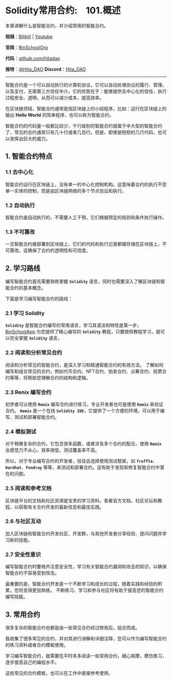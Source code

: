 # Solidity常用合约:&nbsp;&nbsp;&nbsp;&nbsp;101.概述 

本章讲解什么是智能合约，并介绍常用的智能合约。

**视频**：[Bilibili](https://space.bilibili.com/2112923943)  |  [Youtube](https://www.youtube.com/@BinSchoolApp)

**官网**：[BinSchoolOrg](https://binschool.org)

**代码**：[github.com/hitadao](https://github.com/hitadao)

**推特**：[@Hita_DAO](https://x.com/hita_dao)    **Discord**：[Hita_DAO](https://discord.gg/dzWY3QYGrx)

-----

智能合约是一个可以自动执行的计算机协议，它可以自动处理协议的履行、管理，以及支付，无需第三方信任中介。它的优势在于：能够提供去中心化的信任，执行过程安全、透明，从而可以减少成本，提高效率。

在区块链领域，智能合约通常是指区块链上的小段程序。比如：运行在区块链上的输出 **Hello World** 的简单程序，也可以称为智能合约。

智能合约的代码量一般都比较少，千行级别的智能合约就属于中大型的智能合约了，常见的合约通常只有几十行或者几百行。但是，即使是短短的几行代码，也可以发挥出巨大的威力。

## 1. 智能合约特点
### 1.1 去中心化
智能合约运行在区块链上，没有单一的中心化控制机构。这意味着合约的执行不受单一实体的控制，而是由区块链网络的多个节点验证和执行。

### 1.2 自动执行
智能合约是自动执行的，不需要人工干预。它们根据预定的规则和条件执行操作。

### 1.3 不可篡改
一旦智能合约被部署到区块链上，它们的代码和执行记录都被存储在区块链上，不可篡改。这确保了合约的透明性和可信度。

## 2. 学习路线
编写智能合约首先需要熟练掌握 **`Solidity`** 语言，同时也需要深入了解区块链和智能合约的基本概念。

下面是学习编写智能合约的路线：

### 2.1 学习 Solidity
**`Solidity`** 是智能合约编写的常用语言，学习其语法和特性是第一步。[BinSchoolApp](https://binschool.app)
为您提供了精心编写的 **`Solidity`** 教程，只要按照教程学习，就可以完全掌握 **`Solidity`** 语言。

### 2.2 阅读和分析常见合约
阅读和分析常见的智能合约，是深入学习和精通智能合约的有效方法。
了解如何编写和组合常见的合约，例如代币合约、NFT合约、拍卖合约、众筹合约、投票合约等等，将帮助您理解合约的结构和逻辑。

### 2.3 Renix 编写合约
初学者可以使用 **`Remix`** 编写合约进行练习，专业开发者也可是使用 **`Remix`** 来验证合约。
**`Remix`** 是一个在线 **`Solidity IDE`**，它提供了一个方便的环境，可以用于编写、测试和部署智能合约。

### 2.4 模拟测试
对于稍微复杂的合约，它包含很多函数，或者涉及多个合约的配合。使用 **`Remix`** 会感觉力不从心，效率很低，测试覆盖率不高。

所以，对于专业编写合约的开发者，往往会选择使用测试框架，如 **`Truffle`**、**`Hardhat`**、**`Fundray`** 等等，来测试和部署合约。这有助于发现和修复智能合约中潜在的问题。

### 2.5 阅读和参考文档
区块链平台的文档和社区资源是宝贵的学习资料。查看官方文档、社区论坛和教程，以获取有关合约开发的最新信息和最佳实践。

### 2.6 与社区互动
加入区块链和智能合约开发社区、开发群，与其他开发者分享经验、提问问题并学习新的技能。

### 2.7 安全性意识
编写智能合约时要格外注意安全性，学习有关智能合约漏洞和攻击的知识，以确保智能合约不容易受到攻击。

最重要的是，智能合约开发是一个不断学习和成长的过程，随着实践和经验的积累，您将变得更加熟练。
不断练习、学习和参与社区将有助于提高您的智能合约编写技能。

## 3. 常用合约
很多复杂的智能合约也都是由一些常见合约经过修改后，组合而成。

我收集了很多常见的合约，并对其进行讲解和详细注释，您可以作为编写智能合约的练习资料或者合约模板使用。

学习编写智能合约，就需要在平时多多阅读一些常用合约，细心揣摩，模仿练习，逐步提高自己的编程水平。

这些常见的合约模板，也可以在工作中直接参考使用。